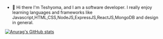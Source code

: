 - 👋 Hi there
I'm Teshyoma, and I am a software developer. 
I really enjoy learning languages and frameworks like Javascript,HTML,CSS,NodeJS,ExpressJS,ReactJS,MongoDB and design in general.   

[![Anurag's GitHub stats](https://github-readme-stats.vercel.app/api?username=teshyoma)](https://github.com/anuraghazra/github-readme-stats)
